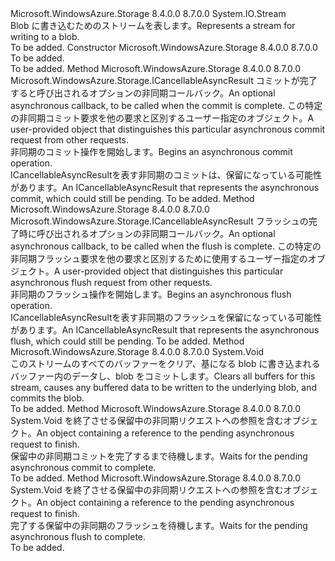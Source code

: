 <Type Name="CloudBlobStream" FullName="Microsoft.WindowsAzure.Storage.Blob.CloudBlobStream">
  <TypeSignature Language="C#" Value="public abstract class CloudBlobStream : System.IO.Stream" />
  <TypeSignature Language="ILAsm" Value=".class public auto ansi abstract beforefieldinit CloudBlobStream extends System.IO.Stream" />
  <TypeSignature Language="DocId" Value="T:Microsoft.WindowsAzure.Storage.Blob.CloudBlobStream" />
  <TypeSignature Language="VB.NET" Value="Public MustInherit Class CloudBlobStream&#xA;Inherits Stream" />
  <TypeSignature Language="F#" Value="type CloudBlobStream = class&#xA;    inherit Stream" />
  <AssemblyInfo>
    <AssemblyName>Microsoft.WindowsAzure.Storage</AssemblyName>
    <AssemblyVersion>8.4.0.0</AssemblyVersion>
    <AssemblyVersion>8.7.0.0</AssemblyVersion>
  </AssemblyInfo>
  <Base>
    <BaseTypeName>System.IO.Stream</BaseTypeName>
  </Base>
  <Interfaces />
  <Docs>
    <summary>
            <span data-ttu-id="90e99-101">Blob に書き込むためのストリームを表します。</span><span class="sxs-lookup"><span data-stu-id="90e99-101">Represents a stream for writing to a blob.</span></span>
            </summary>
    <remarks>To be added.</remarks>
  </Docs>
  <Members>
    <Member MemberName=".ctor">
      <MemberSignature Language="C#" Value="protected CloudBlobStream ();" />
      <MemberSignature Language="ILAsm" Value=".method familyhidebysig specialname rtspecialname instance void .ctor() cil managed" />
      <MemberSignature Language="DocId" Value="M:Microsoft.WindowsAzure.Storage.Blob.CloudBlobStream.#ctor" />
      <MemberSignature Language="VB.NET" Value="Protected Sub New ()" />
      <MemberType>Constructor</MemberType>
      <AssemblyInfo>
        <AssemblyName>Microsoft.WindowsAzure.Storage</AssemblyName>
        <AssemblyVersion>8.4.0.0</AssemblyVersion>
        <AssemblyVersion>8.7.0.0</AssemblyVersion>
      </AssemblyInfo>
      <Parameters />
      <Docs>
        <summary>To be added.</summary>
        <remarks>To be added.</remarks>
      </Docs>
    </Member>
    <Member MemberName="BeginCommit">
      <MemberSignature Language="C#" Value="public abstract Microsoft.WindowsAzure.Storage.ICancellableAsyncResult BeginCommit (AsyncCallback callback, object state);" />
      <MemberSignature Language="ILAsm" Value=".method public hidebysig newslot virtual instance class Microsoft.WindowsAzure.Storage.ICancellableAsyncResult BeginCommit(class System.AsyncCallback callback, object state) cil managed" />
      <MemberSignature Language="DocId" Value="M:Microsoft.WindowsAzure.Storage.Blob.CloudBlobStream.BeginCommit(System.AsyncCallback,System.Object)" />
      <MemberSignature Language="VB.NET" Value="Public MustOverride Function BeginCommit (callback As AsyncCallback, state As Object) As ICancellableAsyncResult" />
      <MemberSignature Language="F#" Value="abstract member BeginCommit : AsyncCallback * obj -&gt; Microsoft.WindowsAzure.Storage.ICancellableAsyncResult" Usage="cloudBlobStream.BeginCommit (callback, state)" />
      <MemberType>Method</MemberType>
      <AssemblyInfo>
        <AssemblyName>Microsoft.WindowsAzure.Storage</AssemblyName>
        <AssemblyVersion>8.4.0.0</AssemblyVersion>
        <AssemblyVersion>8.7.0.0</AssemblyVersion>
      </AssemblyInfo>
      <ReturnValue>
        <ReturnType>Microsoft.WindowsAzure.Storage.ICancellableAsyncResult</ReturnType>
      </ReturnValue>
      <Parameters>
        <Parameter Name="callback" Type="System.AsyncCallback" />
        <Parameter Name="state" Type="System.Object" />
      </Parameters>
      <Docs>
        <param name="callback"><span data-ttu-id="90e99-102">コミットが完了すると呼び出されるオプションの非同期コールバック。</span><span class="sxs-lookup"><span data-stu-id="90e99-102">An optional asynchronous callback, to be called when the commit is complete.</span></span></param>
        <param name="state"><span data-ttu-id="90e99-103">この特定の非同期コミット要求を他の要求と区別するユーザー指定のオブジェクト。</span><span class="sxs-lookup"><span data-stu-id="90e99-103">A user-provided object that distinguishes this particular asynchronous commit request from other requests.</span></span></param>
        <summary>
            <span data-ttu-id="90e99-104">非同期のコミット操作を開始します。</span><span class="sxs-lookup"><span data-stu-id="90e99-104">Begins an asynchronous commit operation.</span></span>
            </summary>
        <returns><span data-ttu-id="90e99-105"><c>ICancellableAsyncResult</c>を表す非同期のコミットは、保留になっている可能性があります。</span><span class="sxs-lookup"><span data-stu-id="90e99-105">An <c>ICancellableAsyncResult</c> that represents the asynchronous commit, which could still be pending.</span></span></returns>
        <remarks>To be added.</remarks>
      </Docs>
    </Member>
    <Member MemberName="BeginFlush">
      <MemberSignature Language="C#" Value="public abstract Microsoft.WindowsAzure.Storage.ICancellableAsyncResult BeginFlush (AsyncCallback callback, object state);" />
      <MemberSignature Language="ILAsm" Value=".method public hidebysig newslot virtual instance class Microsoft.WindowsAzure.Storage.ICancellableAsyncResult BeginFlush(class System.AsyncCallback callback, object state) cil managed" />
      <MemberSignature Language="DocId" Value="M:Microsoft.WindowsAzure.Storage.Blob.CloudBlobStream.BeginFlush(System.AsyncCallback,System.Object)" />
      <MemberSignature Language="VB.NET" Value="Public MustOverride Function BeginFlush (callback As AsyncCallback, state As Object) As ICancellableAsyncResult" />
      <MemberSignature Language="F#" Value="abstract member BeginFlush : AsyncCallback * obj -&gt; Microsoft.WindowsAzure.Storage.ICancellableAsyncResult" Usage="cloudBlobStream.BeginFlush (callback, state)" />
      <MemberType>Method</MemberType>
      <AssemblyInfo>
        <AssemblyName>Microsoft.WindowsAzure.Storage</AssemblyName>
        <AssemblyVersion>8.4.0.0</AssemblyVersion>
        <AssemblyVersion>8.7.0.0</AssemblyVersion>
      </AssemblyInfo>
      <ReturnValue>
        <ReturnType>Microsoft.WindowsAzure.Storage.ICancellableAsyncResult</ReturnType>
      </ReturnValue>
      <Parameters>
        <Parameter Name="callback" Type="System.AsyncCallback" />
        <Parameter Name="state" Type="System.Object" />
      </Parameters>
      <Docs>
        <param name="callback"><span data-ttu-id="90e99-106">フラッシュの完了時に呼び出されるオプションの非同期コールバック。</span><span class="sxs-lookup"><span data-stu-id="90e99-106">An optional asynchronous callback, to be called when the flush is complete.</span></span></param>
        <param name="state"><span data-ttu-id="90e99-107">この特定の非同期フラッシュ要求を他の要求と区別するために使用するユーザー指定のオブジェクト。</span><span class="sxs-lookup"><span data-stu-id="90e99-107">A user-provided object that distinguishes this particular asynchronous flush request from other requests.</span></span></param>
        <summary>
            <span data-ttu-id="90e99-108">非同期のフラッシュ操作を開始します。</span><span class="sxs-lookup"><span data-stu-id="90e99-108">Begins an asynchronous flush operation.</span></span>
            </summary>
        <returns><span data-ttu-id="90e99-109"><c>ICancellableAsyncResult</c>を表す非同期のフラッシュを保留になっている可能性があります。</span><span class="sxs-lookup"><span data-stu-id="90e99-109">An <c>ICancellableAsyncResult</c> that represents the asynchronous flush, which could still be pending.</span></span></returns>
        <remarks>To be added.</remarks>
      </Docs>
    </Member>
    <Member MemberName="Commit">
      <MemberSignature Language="C#" Value="public abstract void Commit ();" />
      <MemberSignature Language="ILAsm" Value=".method public hidebysig newslot virtual instance void Commit() cil managed" />
      <MemberSignature Language="DocId" Value="M:Microsoft.WindowsAzure.Storage.Blob.CloudBlobStream.Commit" />
      <MemberSignature Language="VB.NET" Value="Public MustOverride Sub Commit ()" />
      <MemberSignature Language="F#" Value="abstract member Commit : unit -&gt; unit" Usage="cloudBlobStream.Commit " />
      <MemberType>Method</MemberType>
      <AssemblyInfo>
        <AssemblyName>Microsoft.WindowsAzure.Storage</AssemblyName>
        <AssemblyVersion>8.4.0.0</AssemblyVersion>
        <AssemblyVersion>8.7.0.0</AssemblyVersion>
      </AssemblyInfo>
      <ReturnValue>
        <ReturnType>System.Void</ReturnType>
      </ReturnValue>
      <Parameters />
      <Docs>
        <summary>
            <span data-ttu-id="90e99-110">このストリームのすべてのバッファーをクリア、基になる blob に書き込まれるバッファー内のデータし、blob をコミットします。</span><span class="sxs-lookup"><span data-stu-id="90e99-110">Clears all buffers for this stream, causes any buffered data to be written to the underlying blob, and commits the blob.</span></span>
            </summary>
        <remarks>To be added.</remarks>
      </Docs>
    </Member>
    <Member MemberName="EndCommit">
      <MemberSignature Language="C#" Value="public abstract void EndCommit (IAsyncResult asyncResult);" />
      <MemberSignature Language="ILAsm" Value=".method public hidebysig newslot virtual instance void EndCommit(class System.IAsyncResult asyncResult) cil managed" />
      <MemberSignature Language="DocId" Value="M:Microsoft.WindowsAzure.Storage.Blob.CloudBlobStream.EndCommit(System.IAsyncResult)" />
      <MemberSignature Language="VB.NET" Value="Public MustOverride Sub EndCommit (asyncResult As IAsyncResult)" />
      <MemberSignature Language="F#" Value="abstract member EndCommit : IAsyncResult -&gt; unit" Usage="cloudBlobStream.EndCommit asyncResult" />
      <MemberType>Method</MemberType>
      <AssemblyInfo>
        <AssemblyName>Microsoft.WindowsAzure.Storage</AssemblyName>
        <AssemblyVersion>8.4.0.0</AssemblyVersion>
        <AssemblyVersion>8.7.0.0</AssemblyVersion>
      </AssemblyInfo>
      <ReturnValue>
        <ReturnType>System.Void</ReturnType>
      </ReturnValue>
      <Parameters>
        <Parameter Name="asyncResult" Type="System.IAsyncResult" />
      </Parameters>
      <Docs>
        <param name="asyncResult"><span data-ttu-id="90e99-111"><see cref="T:System.IAsyncResult" />を終了させる保留中の非同期リクエストへの参照を含むオブジェクト。</span><span class="sxs-lookup"><span data-stu-id="90e99-111">An <see cref="T:System.IAsyncResult" /> object containing a reference to the pending asynchronous request to finish.</span></span></param>
        <summary>
            <span data-ttu-id="90e99-112">保留中の非同期コミットを完了するまで待機します。</span><span class="sxs-lookup"><span data-stu-id="90e99-112">Waits for the pending asynchronous commit to complete.</span></span>
            </summary>
        <remarks>To be added.</remarks>
      </Docs>
    </Member>
    <Member MemberName="EndFlush">
      <MemberSignature Language="C#" Value="public abstract void EndFlush (IAsyncResult asyncResult);" />
      <MemberSignature Language="ILAsm" Value=".method public hidebysig newslot virtual instance void EndFlush(class System.IAsyncResult asyncResult) cil managed" />
      <MemberSignature Language="DocId" Value="M:Microsoft.WindowsAzure.Storage.Blob.CloudBlobStream.EndFlush(System.IAsyncResult)" />
      <MemberSignature Language="VB.NET" Value="Public MustOverride Sub EndFlush (asyncResult As IAsyncResult)" />
      <MemberSignature Language="F#" Value="abstract member EndFlush : IAsyncResult -&gt; unit" Usage="cloudBlobStream.EndFlush asyncResult" />
      <MemberType>Method</MemberType>
      <AssemblyInfo>
        <AssemblyName>Microsoft.WindowsAzure.Storage</AssemblyName>
        <AssemblyVersion>8.4.0.0</AssemblyVersion>
        <AssemblyVersion>8.7.0.0</AssemblyVersion>
      </AssemblyInfo>
      <ReturnValue>
        <ReturnType>System.Void</ReturnType>
      </ReturnValue>
      <Parameters>
        <Parameter Name="asyncResult" Type="System.IAsyncResult" />
      </Parameters>
      <Docs>
        <param name="asyncResult"><span data-ttu-id="90e99-113"><see cref="T:System.IAsyncResult" />を終了させる保留中の非同期リクエストへの参照を含むオブジェクト。</span><span class="sxs-lookup"><span data-stu-id="90e99-113">An <see cref="T:System.IAsyncResult" /> object containing a reference to the pending asynchronous request to finish.</span></span></param>
        <summary>
            <span data-ttu-id="90e99-114">完了する保留中の非同期のフラッシュを待機します。</span><span class="sxs-lookup"><span data-stu-id="90e99-114">Waits for the pending asynchronous flush to complete.</span></span>
            </summary>
        <remarks>To be added.</remarks>
      </Docs>
    </Member>
  </Members>
</Type>
